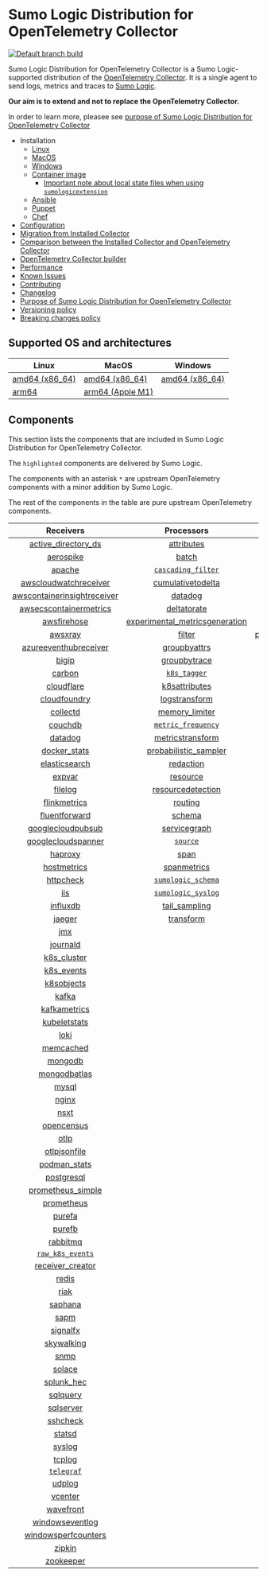 # Sumo Logic Distribution for OpenTelemetry Collector

[![Default branch build](https://github.com/SumoLogic/sumologic-otel-collector/actions/workflows/dev_builds.yml/badge.svg)](https://github.com/SumoLogic/sumologic-otel-collector/actions/workflows/dev_builds.yml)

Sumo Logic Distribution for OpenTelemetry Collector is a Sumo Logic-supported distribution of the [OpenTelemetry Collector][otc_link].
It is a single agent to send logs, metrics and traces to [Sumo Logic][sumologic].

**Our aim is to extend and not to replace the OpenTelemetry Collector.**

In order to learn more, pleasee see [purpose of Sumo Logic Distribution for OpenTelemetry Collector](./docs/upstream-relation.md#purpose-of-sumo-logic-distribution-for-opentelemetry-collector)

[otc_link]: https://github.com/open-telemetry/opentelemetry-collector
[sumologic]: https://www.sumologic.com

- Installation
  - [Linux][linux_installation]
  - [MacOS][macos_installation]
  - [Windows][windows_installation]
  - [Container image](/docs/installation.md#container-image)
    - [Important note about local state files when using `sumologicextension`](/docs/installation.md#important-note-about-local-state-files-when-using-sumologicextension)
  - [Ansible](/docs/installation.md#ansible)
  - [Puppet](/docs/installation.md#puppet)
  - [Chef](/docs/installation.md#chef)
- [Configuration](docs/configuration.md)
- [Migration from Installed Collector](docs/migration.md)
- [Comparison between the Installed Collector and OpenTelemetry Collector](docs/comparison.md)
- [OpenTelemetry Collector builder](./otelcolbuilder/README.md)
- [Performance](docs/performance.md)
- [Known Issues](docs/known-issues.md)
- [Contributing](./CONTRIBUTING.md)
- [Changelog](./CHANGELOG.md)
- [Purpose of Sumo Logic Distribution for OpenTelemetry Collector](./docs/upstream-relation.md#purpose-of-sumo-logic-distribution-for-opentelemetry-collector)
- [Versioning policy](./docs/upstream-relation.md#versioning-policy)
- [Breaking changes policy](./docs/upstream-relation.md#breaking-changes-policy)

[linux_installation]: https://help.sumologic.com/docs/send-data/opentelemetry-collector/install-collector-on-linux/
[macos_installation]: https://help.sumologic.com/docs/send-data/opentelemetry-collector/install-collector-on-macos/
[windows_installation]:https://help.sumologic.com/docs/send-data/opentelemetry-collector/install-collector-on-windows/

## Supported OS and architectures

| Linux                         | MacOS                         | Windows                     |
| ----------------------------- | ----------------------------- | --------------------------- |
| [amd64 (x86_64)][linux_amd64] | [amd64 (x86_64)][mac_amd64]   | [amd64 (x86_64)][win_amd64] |
| [arm64][linux_arm64]          | [arm64 (Apple M1)][mac_arm64] |                             |

[linux_amd64]: ./docs/installation.md#linux-on-amd64-x86-64
[linux_arm64]: ./docs/installation.md#linux-on-arm64
[mac_amd64]: ./docs/installation.md#macos-on-amd64-x86-64
[mac_arm64]: ./docs/installation.md#macos-on-arm64-apple-m1-x86-64
[win_amd64]: ./docs/installation.md#windows

## Components

This section lists the components that are included in Sumo Logic Distribution for OpenTelemetry Collector.

The `highlighted` components are delivered by Sumo Logic.

The components with an asterisk `*` are upstream OpenTelemetry components with a minor addition by Sumo Logic.

The rest of the components in the table are pure upstream OpenTelemetry components.

|                         Receivers                          |                          Processors                          |                Exporters                 |                    Extensions                    |              Connectors               |
| :--------------------------------------------------------: | :----------------------------------------------------------: | :--------------------------------------: | :----------------------------------------------: | :-----------------------------------: |
|      [active_directory_ds][activedirectorydsreceiver]      |              [attributes][attributesprocessor]               |         [carbon][carbonexporter]         |         [asapclient][asapauthextension]          |      [forward][forwardconnector]      |
|               [aerospike][aerospikereceiver]               |                   [batch][batchprocessor]                    |           [file][fileexporter]           |               [awsproxy][awsproxy]               |        [count][countconnector]        |
|                  [apache][apachereceiver]                  |        [`cascading_filter`][cascadingfilterprocessor]        |          [kafka][kafkaexporter]          |         [basicauth][basicauthextension]          | [servicegraph][servicegraphconnector] |
|       [awscloudwatchreceiver][awscloudwatchreceiver]       |       [cumulativetodelta][cumulativetodeltaprocessor]        |  [loadbalancing][loadbalancingexporter]  |   [bearertokenauth][bearertokenauthextension]    |  [spanmetrics][spanmetricsconnector]  |
| [awscontainerinsightreceiver][awscontainerinsightreceiver] |                 [datadog][datadogprocessor]                  |        [logging][loggingexporter]        |             [db_storage][dbstorage]              |                                       |
|  [awsecscontainermetrics][awsecscontainermetricsreceiver]  |             [deltatorate][deltatorateprocessor]              |           [otlp][otlpexporter]           |        [docker_observer][dockerobserver]         |                                       |
|             [awsfirehose][awsfirehosereceiver]             | [experimental_metricsgeneration][metricsgenerationprocessor] |       [otlphttp][otlphttpexporter]       |           [ecs_observer][ecsobserver]            |                                       |
|                 [awsxray][awsxrayreceiver]                 |                  [filter][filterprocessor]                   | [prometheusexporter][prometheusexporter] |       [ecs_task_observer][ecstaskobserver]       |                                       |
|       [azureeventhubreceiver][azureeventhubreceiver]       |            [groupbyattrs][groupbyattrsprocessor]             |     [`sumologic`][sumologicexporter]     |           [file_storage][filestorage]            |                                       |
|                   [bigip][bigipreceiver]                   |            [groupbytrace][groupbytraceprocessor]             |    [`syslogexporter`][syslogexporter]    | [headerssetterextension][headerssetterextension] |                                       |
|                  [carbon][carbonreceiver]                  |                 [`k8s_tagger`][k8sprocessor]                 |                                          |       [health_check][healthcheckextension]       |                                       |
|              [cloudflare][cloudflarereceiver]              |           [k8sattributes][k8sattributesprocessor]            |                                          |          [host_observer][hostobserver]           |                                       |
|            [cloudfoundry][cloudfoundryreceiver]            |           [logstransform][logstransformprocessor]            |                                          |         [http_forwarder][httpforwarder]          |                                       |
|                [collectd][collectdreceiver]                |           [memory_limiter][memorylimiterprocessor]           |                                          |   [jaegerremotesampling][jaegerremotesampling]   |                                       |
|                 [couchdb][couchdbreceiver]                 |        [`metric_frequency`][metricfrequencyprocessor]        |                                          |           [k8s_observer][k8sobserver]            |                                       |
|                 [datadog][datadogreceiver]                 |        [metricstransform][metricstransformprocessor]         |                                          |        [memory_ballast][ballastextension]        |                                       |
|            [docker_stats][dockerstatsreceiver]             |    [probabilistic_sampler][probabilisticsamplerprocessor]    |                                          |    [oauth2client][oauth2clientauthextension]     |                                       |
|           [elasticsearch][elasticsearchreceiver]           |               [redaction][redactionprocessor]                |                                          |            [oidc][oidcauthextension]             |                                       |
|                  [expvar][expvarreceiver]                  |                [resource][resourceprocessor]                 |                                          |             [pprof][pprofextension]              |                                       |
|                 [filelog][filelogreceiver]                 |       [resourcedetection][resourcedetectionprocessor]        |                                          |         [sigv4auth][sigv4authextension]          |                                       |
|            [flinkmetrics][flinkmetricsreceiver]            |                 [routing][routingprocessor]                  |                                          |        [`sumologic`][sumologicextension]         |                                       |
|           [fluentforward][fluentforwardreceiver]           |                  [schema][schemaprocessor]                   |                                          |            [zpages][zpagesextension]             |                                       |
|       [googlecloudpubsub][googlecloudpubsubreceiver]       |            [servicegraph][servicegraphprocessor]             |                                          |                                                  |                                       |
|      [googlecloudspanner][googlecloudspannerreceiver]      |                 [`source`][sourceprocessor]                  |                                          |                                                  |                                       |
|                 [haproxy][haproxyreceiver]                 |                    [span][spanprocessor]                     |                                          |                                                  |                                       |
|             [hostmetrics][hostmetricsreceiver]             |             [spanmetrics][spanmetricsprocessor]              |                                          |                                                  |                                       |
|               [httpcheck][httpcheckreceiver]               |        [`sumologic_schema`][sumologicschemaprocessor]        |                                          |                                                  |                                       |
|                     [iis][iisreceiver]                     |        [`sumologic_syslog`][sumologicsyslogprocessor]        |                                          |                                                  |                                       |
|                [influxdb][influxdbreceiver]                |            [tail_sampling][tailsamplingprocessor]            |                                          |                                                  |                                       |
|                  [jaeger][jaegerreceiver]                  |               [transform][transformprocessor]                |                                          |                                                  |                                       |
|                     [jmx][jmxreceiver]                     |                                                              |                                          |                                                  |                                       |
|                [journald][journaldreceiver]                |                                                              |                                          |                                                  |                                       |
|             [k8s_cluster][k8sclusterreceiver]              |                                                              |                                          |                                                  |                                       |
|              [k8s_events][k8seventsreceiver]               |                                                              |                                          |                                                  |                                       |
|              [k8sobjects][k8sobjectsreceiver]              |                                                              |                                          |                                                  |                                       |
|                   [kafka][kafkareceiver]                   |                                                              |                                          |                                                  |                                       |
|            [kafkametrics][kafkametricsreceiver]            |                                                              |                                          |                                                  |                                       |
|            [kubeletstats][kubeletstatsreceiver]            |                                                              |                                          |                                                  |                                       |
|                    [loki][lokireceiver]                    |                                                              |                                          |                                                  |                                       |
|               [memcached][memcachedreceiver]               |                                                              |                                          |                                                  |                                       |
|                 [mongodb][mongodbreceiver]                 |                                                              |                                          |                                                  |                                       |
|            [mongodbatlas][mongodbatlasreceiver]            |                                                              |                                          |                                                  |                                       |
|                   [mysql][mysqlreceiver]                   |                                                              |                                          |                                                  |                                       |
|                   [nginx][nginxreceiver]                   |                                                              |                                          |                                                  |                                       |
|                    [nsxt][nsxtreceiver]                    |                                                              |                                          |                                                  |                                       |
|              [opencensus][opencensusreceiver]              |                                                              |                                          |                                                  |                                       |
|                    [otlp][otlpreceiver]                    |                                                              |                                          |                                                  |                                       |
|            [otlpjsonfile][otlpjsonfilereceiver]            |                                                              |                                          |                                                  |                                       |
|               [podman_stats][podmanreceiver]               |                                                              |                                          |                                                  |                                       |
|              [postgresql][postgresqlreceiver]              |                                                              |                                          |                                                  |                                       |
|       [prometheus_simple][simpleprometheusreceiver]        |                                                              |                                          |                                                  |                                       |
|              [prometheus][prometheusreceiver]              |                                                              |                                          |                                                  |                                       |
|                  [purefa][purefareceiver]                  |                                                              |                                          |                                                  |                                       |
|                  [purefb][purefbreceiver]                  |                                                              |                                          |                                                  |                                       |
|                [rabbitmq][rabbitmqreceiver]                |                                                              |                                          |                                                  |                                       |
|          [`raw_k8s_events`][rawk8seventsreceiver]          |                                                              |                                          |                                                  |                                       |
|            [receiver_creator][receivercreator]             |                                                              |                                          |                                                  |                                       |
|                   [redis][redisreceiver]                   |                                                              |                                          |                                                  |                                       |
|                    [riak][riakreceiver]                    |                                                              |                                          |                                                  |                                       |
|                 [saphana][saphanareceiver]                 |                                                              |                                          |                                                  |                                       |
|                    [sapm][sapmreceiver]                    |                                                              |                                          |                                                  |                                       |
|                [signalfx][signalfxreceiver]                |                                                              |                                          |                                                  |                                       |
|              [skywalking][skywalkingreceiver]              |                                                              |                                          |                                                  |                                       |
|                    [snmp][snmpreceiver]                    |                                                              |                                          |                                                  |                                       |
|                  [solace][solacereceiver]                  |                                                              |                                          |                                                  |                                       |
|              [splunk_hec][splunkhecreceiver]               |                                                              |                                          |                                                  |                                       |
|                [sqlquery][sqlqueryreceiver]                |                                                              |                                          |                                                  |                                       |
|               [sqlserver][sqlserverreceiver]               |                                                              |                                          |                                                  |                                       |
|                [sshcheck][sshcheckreceiver]                |                                                              |                                          |                                                  |                                       |
|                  [statsd][statsdreceiver]                  |                                                              |                                          |                                                  |                                       |
|                  [syslog][syslogreceiver]                  |                                                              |                                          |                                                  |                                       |
|                  [tcplog][tcplogreceiver]                  |                                                              |                                          |                                                  |                                       |
|               [`telegraf`][telegrafreceiver]               |                                                              |                                          |                                                  |                                       |
|                  [udplog][udplogreceiver]                  |                                                              |                                          |                                                  |                                       |
|                 [vcenter][vcenterreceiver]                 |                                                              |                                          |                                                  |                                       |
|               [wavefront][wavefrontreceiver]               |                                                              |                                          |                                                  |                                       |
|         [windowseventlog][windowseventlogreceiver]         |                                                              |                                          |                                                  |                                       |
|     [windowsperfcounters][windowsperfcountersreceiver]     |                                                              |                                          |                                                  |                                       |
|                  [zipkin][zipkinreceiver]                  |                                                              |                                          |                                                  |                                       |
|               [zookeeper][zookeeperreceiver]               |                                                              |                                          |                                                  |                                       |

[activedirectorydsreceiver]: https://github.com/open-telemetry/opentelemetry-collector-contrib/tree/v0.75.0/receiver/activedirectorydsreceiver
[aerospikereceiver]: https://github.com/open-telemetry/opentelemetry-collector-contrib/tree/v0.75.0/receiver/aerospikereceiver
[apachereceiver]: https://github.com/open-telemetry/opentelemetry-collector-contrib/tree/v0.75.0/receiver/apachereceiver
[awscloudwatchreceiver]: https://github.com/open-telemetry/opentelemetry-collector-contrib/tree/v0.75.0/receiver/awscloudwatchreceiver
[awscontainerinsightreceiver]: https://github.com/open-telemetry/opentelemetry-collector-contrib/tree/v0.75.0/receiver/awscontainerinsightreceiver
[awsecscontainermetricsreceiver]: https://github.com/open-telemetry/opentelemetry-collector-contrib/tree/v0.75.0/receiver/awsecscontainermetricsreceiver
[awsfirehosereceiver]: https://github.com/open-telemetry/opentelemetry-collector-contrib/tree/v0.75.0/receiver/awsfirehosereceiver
[awsxrayreceiver]: https://github.com/open-telemetry/opentelemetry-collector-contrib/tree/v0.75.0/receiver/awsxrayreceiver
[azureeventhubreceiver]: https://github.com/open-telemetry/opentelemetry-collector-contrib/tree/v0.75.0/receiver/azureeventhubreceiver
[bigipreceiver]: https://github.com/open-telemetry/opentelemetry-collector-contrib/tree/v0.75.0/receiver/bigipreceiver
[carbonreceiver]: https://github.com/open-telemetry/opentelemetry-collector-contrib/tree/v0.75.0/receiver/carbonreceiver
[cloudfoundryreceiver]: https://github.com/open-telemetry/opentelemetry-collector-contrib/tree/v0.75.0/receiver/cloudfoundryreceiver
[cloudflarereceiver]: https://github.com/open-telemetry/opentelemetry-collector-contrib/tree/v0.75.0/receiver/cloudflarereceiver
[collectdreceiver]: https://github.com/open-telemetry/opentelemetry-collector-contrib/tree/v0.75.0/receiver/collectdreceiver
[couchdbreceiver]: https://github.com/open-telemetry/opentelemetry-collector-contrib/tree/v0.75.0/receiver/couchdbreceiver
[datadogreceiver]: https://github.com/open-telemetry/opentelemetry-collector-contrib/tree/v0.75.0/receiver/datadogreceiver
[dockerstatsreceiver]: https://github.com/open-telemetry/opentelemetry-collector-contrib/tree/v0.75.0/receiver/dockerstatsreceiver
[elasticsearchreceiver]: https://github.com/open-telemetry/opentelemetry-collector-contrib/tree/v0.75.0/receiver/elasticsearchreceiver
[expvarreceiver]: https://github.com/open-telemetry/opentelemetry-collector-contrib/tree/v0.75.0/receiver/expvarreceiver
[filelogreceiver]: https://github.com/open-telemetry/opentelemetry-collector-contrib/tree/v0.75.0/receiver/filelogreceiver
[flinkmetricsreceiver]: https://github.com/open-telemetry/opentelemetry-collector-contrib/tree/v0.75.0/receiver/flinkmetricsreceiver
[fluentforwardreceiver]: https://github.com/open-telemetry/opentelemetry-collector-contrib/tree/v0.75.0/receiver/fluentforwardreceiver
[googlecloudpubsubreceiver]: https://github.com/open-telemetry/opentelemetry-collector-contrib/tree/v0.75.0/receiver/googlecloudpubsubreceiver
[googlecloudspannerreceiver]: https://github.com/open-telemetry/opentelemetry-collector-contrib/tree/v0.75.0/receiver/googlecloudspannerreceiver
[haproxyreceiver]: https://github.com/open-telemetry/opentelemetry-collector-contrib/tree/v0.75.0/receiver/haproxyreceiver
[hostmetricsreceiver]: https://github.com/open-telemetry/opentelemetry-collector-contrib/tree/v0.75.0/receiver/hostmetricsreceiver
[httpcheckreceiver]: https://github.com/open-telemetry/opentelemetry-collector-contrib/tree/v0.75.0/receiver/httpcheckreceiver
[iisreceiver]: https://github.com/open-telemetry/opentelemetry-collector-contrib/tree/v0.75.0/receiver/iisreceiver
[influxdbreceiver]: https://github.com/open-telemetry/opentelemetry-collector-contrib/tree/v0.75.0/receiver/influxdbreceiver
[jaegerreceiver]: https://github.com/open-telemetry/opentelemetry-collector-contrib/tree/v0.75.0/receiver/jaegerreceiver
[jmxreceiver]: https://github.com/open-telemetry/opentelemetry-collector-contrib/tree/v0.75.0/receiver/jmxreceiver
[journaldreceiver]: https://github.com/open-telemetry/opentelemetry-collector-contrib/tree/v0.75.0/receiver/journaldreceiver
[k8sclusterreceiver]: https://github.com/open-telemetry/opentelemetry-collector-contrib/tree/v0.75.0/receiver/k8sclusterreceiver
[k8seventsreceiver]: https://github.com/open-telemetry/opentelemetry-collector-contrib/tree/v0.75.0/receiver/k8seventsreceiver
[k8sobjectsreceiver]: https://github.com/open-telemetry/opentelemetry-collector-contrib/tree/v0.75.0/receiver/k8sobjectsreceiver
[kafkareceiver]: https://github.com/open-telemetry/opentelemetry-collector-contrib/tree/v0.75.0/receiver/kafkareceiver
[kafkametricsreceiver]: https://github.com/open-telemetry/opentelemetry-collector-contrib/tree/v0.75.0/receiver/kafkametricsreceiver
[kubeletstatsreceiver]: https://github.com/open-telemetry/opentelemetry-collector-contrib/tree/v0.75.0/receiver/kubeletstatsreceiver
[lokireceiver]: https://github.com/open-telemetry/opentelemetry-collector-contrib/tree/v0.75.0/receiver/lokireceiver
[memcachedreceiver]: https://github.com/open-telemetry/opentelemetry-collector-contrib/tree/v0.75.0/receiver/memcachedreceiver
[mongodbreceiver]: https://github.com/open-telemetry/opentelemetry-collector-contrib/tree/v0.75.0/receiver/mongodbreceiver
[mongodbatlasreceiver]: https://github.com/open-telemetry/opentelemetry-collector-contrib/tree/v0.75.0/receiver/mongodbatlasreceiver
[mysqlreceiver]: https://github.com/open-telemetry/opentelemetry-collector-contrib/tree/v0.75.0/receiver/mysqlreceiver
[nginxreceiver]: https://github.com/open-telemetry/opentelemetry-collector-contrib/tree/v0.75.0/receiver/nginxreceiver
[nsxtreceiver]: https://github.com/open-telemetry/opentelemetry-collector-contrib/tree/v0.75.0/receiver/nsxtreceiver
[opencensusreceiver]: https://github.com/open-telemetry/opentelemetry-collector-contrib/tree/v0.75.0/receiver/opencensusreceiver
[otlpreceiver]: https://github.com/open-telemetry/opentelemetry-collector/tree/v0.75.0/receiver/otlpreceiver
[otlpjsonfilereceiver]: https://github.com/open-telemetry/opentelemetry-collector-contrib/tree/v0.75.0/receiver/otlpjsonfilereceiver
[podmanreceiver]: https://github.com/open-telemetry/opentelemetry-collector-contrib/tree/v0.75.0/receiver/podmanreceiver
[postgresqlreceiver]: https://github.com/open-telemetry/opentelemetry-collector-contrib/tree/v0.75.0/receiver/postgresqlreceiver
[simpleprometheusreceiver]: https://github.com/open-telemetry/opentelemetry-collector-contrib/tree/v0.75.0/receiver/simpleprometheusreceiver
[prometheusreceiver]: https://github.com/open-telemetry/opentelemetry-collector-contrib/tree/v0.75.0/receiver/prometheusreceiver
[purefareceiver]: https://github.com/open-telemetry/opentelemetry-collector-contrib/tree/v0.75.0/receiver/purefareceiver
[purefbreceiver]: https://github.com/open-telemetry/opentelemetry-collector-contrib/tree/v0.75.0/receiver/purefbreceiver
[rabbitmqreceiver]: https://github.com/open-telemetry/opentelemetry-collector-contrib/tree/v0.75.0/receiver/rabbitmqreceiver
[rawk8seventsreceiver]: ./pkg/receiver/rawk8seventsreceiver
[receivercreator]: https://github.com/open-telemetry/opentelemetry-collector-contrib/tree/v0.75.0/receiver/receivercreator
[redisreceiver]: https://github.com/open-telemetry/opentelemetry-collector-contrib/tree/v0.75.0/receiver/redisreceiver
[riakreceiver]: https://github.com/open-telemetry/opentelemetry-collector-contrib/tree/v0.75.0/receiver/riakreceiver
[saphanareceiver]: https://github.com/open-telemetry/opentelemetry-collector-contrib/tree/v0.75.0/receiver/saphanareceiver
[sapmreceiver]: https://github.com/open-telemetry/opentelemetry-collector-contrib/tree/v0.75.0/receiver/sapmreceiver
[signalfxreceiver]: https://github.com/open-telemetry/opentelemetry-collector-contrib/tree/v0.75.0/receiver/signalfxreceiver
[skywalkingreceiver]: https://github.com/open-telemetry/opentelemetry-collector-contrib/tree/v0.75.0/receiver/skywalkingreceiver
[snmpreceiver]: https://github.com/open-telemetry/opentelemetry-collector-contrib/tree/v0.75.0/receiver/snmpreceiver
[solacereceiver]: https://github.com/open-telemetry/opentelemetry-collector-contrib/tree/v0.75.0/receiver/solacereceiver
[splunkhecreceiver]: https://github.com/open-telemetry/opentelemetry-collector-contrib/tree/v0.75.0/receiver/splunkhecreceiver
[sqlqueryreceiver]: https://github.com/open-telemetry/opentelemetry-collector-contrib/tree/v0.75.0/receiver/sqlqueryreceiver
[sqlserverreceiver]: https://github.com/open-telemetry/opentelemetry-collector-contrib/tree/v0.75.0/receiver/sqlserverreceiver
[sshcheckreceiver]: https://github.com/open-telemetry/opentelemetry-collector-contrib/tree/v0.75.0/receiver/sshcheckreceiver
[statsdreceiver]: https://github.com/open-telemetry/opentelemetry-collector-contrib/tree/v0.75.0/receiver/statsdreceiver
[syslogreceiver]: https://github.com/open-telemetry/opentelemetry-collector-contrib/tree/v0.75.0/receiver/syslogreceiver
[tcplogreceiver]: https://github.com/open-telemetry/opentelemetry-collector-contrib/tree/v0.75.0/receiver/tcplogreceiver
[telegrafreceiver]: ./pkg/receiver/telegrafreceiver
[udplogreceiver]: https://github.com/open-telemetry/opentelemetry-collector-contrib/tree/v0.75.0/receiver/udplogreceiver
[vcenterreceiver]: https://github.com/open-telemetry/opentelemetry-collector-contrib/tree/v0.75.0/receiver/vcenterreceiver
[wavefrontreceiver]: https://github.com/open-telemetry/opentelemetry-collector-contrib/tree/v0.75.0/receiver/wavefrontreceiver
[windowseventlogreceiver]: https://github.com/open-telemetry/opentelemetry-collector-contrib/tree/v0.75.0/receiver/windowseventlogreceiver
[windowsperfcountersreceiver]: https://github.com/open-telemetry/opentelemetry-collector-contrib/tree/v0.75.0/receiver/windowsperfcountersreceiver
[zipkinreceiver]: https://github.com/open-telemetry/opentelemetry-collector-contrib/tree/v0.75.0/receiver/zipkinreceiver
[zookeeperreceiver]: https://github.com/open-telemetry/opentelemetry-collector-contrib/tree/v0.75.0/receiver/zookeeperreceiver
[attributesprocessor]: https://github.com/open-telemetry/opentelemetry-collector-contrib/tree/v0.75.0/processor/attributesprocessor
[batchprocessor]: https://github.com/open-telemetry/opentelemetry-collector/tree/v0.75.0/processor/batchprocessor
[cascadingfilterprocessor]: ./pkg/processor/cascadingfilterprocessor
[cumulativetodeltaprocessor]: https://github.com/open-telemetry/opentelemetry-collector-contrib/tree/v0.75.0/processor/cumulativetodeltaprocessor
[datadogprocessor]: https://github.com/open-telemetry/opentelemetry-collector-contrib/tree/v0.75.0/processor/datadogprocessor
[deltatorateprocessor]: https://github.com/open-telemetry/opentelemetry-collector-contrib/tree/v0.75.0/processor/deltatorateprocessor
[metricsgenerationprocessor]: https://github.com/open-telemetry/opentelemetry-collector-contrib/tree/v0.75.0/processor/metricsgenerationprocessor
[filterprocessor]: https://github.com/open-telemetry/opentelemetry-collector-contrib/tree/v0.75.0/processor/filterprocessor
[groupbyattrsprocessor]: https://github.com/open-telemetry/opentelemetry-collector-contrib/tree/v0.75.0/processor/groupbyattrsprocessor
[groupbytraceprocessor]: https://github.com/open-telemetry/opentelemetry-collector-contrib/tree/v0.75.0/processor/groupbytraceprocessor
[k8sprocessor]: ./pkg/processor/k8sprocessor
[k8sattributesprocessor]: https://github.com/open-telemetry/opentelemetry-collector-contrib/tree/v0.75.0/processor/k8sattributesprocessor
[logstransformprocessor]: https://github.com/open-telemetry/opentelemetry-collector-contrib/tree/v0.75.0/processor/logstransformprocessor
[memorylimiterprocessor]: https://github.com/open-telemetry/opentelemetry-collector/tree/v0.75.0/processor/memorylimiterprocessor
[metricfrequencyprocessor]: ./pkg/processor/metricfrequencyprocessor
[metricstransformprocessor]: https://github.com/open-telemetry/opentelemetry-collector-contrib/tree/v0.75.0/processor/metricstransformprocessor
[probabilisticsamplerprocessor]: https://github.com/open-telemetry/opentelemetry-collector-contrib/tree/v0.75.0/processor/probabilisticsamplerprocessor
[redactionprocessor]: https://github.com/open-telemetry/opentelemetry-collector-contrib/tree/v0.75.0/processor/redactionprocessor
[resourceprocessor]: https://github.com/open-telemetry/opentelemetry-collector-contrib/tree/v0.75.0/processor/resourceprocessor
[resourcedetectionprocessor]: https://github.com/open-telemetry/opentelemetry-collector-contrib/tree/v0.75.0/processor/resourcedetectionprocessor
[routingprocessor]: https://github.com/open-telemetry/opentelemetry-collector-contrib/tree/v0.75.0/processor/routingprocessor
[schemaprocessor]: https://github.com/open-telemetry/opentelemetry-collector-contrib/tree/v0.75.0/processor/schemaprocessor
[servicegraphprocessor]: https://github.com/open-telemetry/opentelemetry-collector-contrib/tree/v0.75.0/processor/servicegraphprocessor
[sourceprocessor]: ./pkg/processor/sourceprocessor
[spanprocessor]: https://github.com/open-telemetry/opentelemetry-collector-contrib/tree/v0.75.0/processor/spanprocessor
[spanmetricsprocessor]: https://github.com/open-telemetry/opentelemetry-collector-contrib/tree/v0.75.0/processor/spanmetricsprocessor
[sumologicschemaprocessor]: ./pkg/processor/sumologicschemaprocessor
[sumologicsyslogprocessor]: ./pkg/processor/sumologicsyslogprocessor
[tailsamplingprocessor]: https://github.com/open-telemetry/opentelemetry-collector-contrib/tree/v0.75.0/processor/tailsamplingprocessor
[transformprocessor]: https://github.com/open-telemetry/opentelemetry-collector-contrib/tree/v0.75.0/processor/transformprocessor
[carbonexporter]: https://github.com/open-telemetry/opentelemetry-collector-contrib/tree/v0.75.0/exporter/carbonexporter
[fileexporter]: https://github.com/open-telemetry/opentelemetry-collector-contrib/tree/v0.75.0/exporter/fileexporter
[kafkaexporter]: https://github.com/open-telemetry/opentelemetry-collector-contrib/tree/v0.75.0/exporter/kafkaexporter
[loadbalancingexporter]: https://github.com/open-telemetry/opentelemetry-collector-contrib/tree/v0.75.0/exporter/loadbalancingexporter
[loggingexporter]: https://github.com/open-telemetry/opentelemetry-collector/tree/v0.75.0/exporter/loggingexporter
[otlpexporter]: https://github.com/open-telemetry/opentelemetry-collector/tree/v0.75.0/exporter/otlpexporter
[otlphttpexporter]: https://github.com/open-telemetry/opentelemetry-collector/tree/v0.75.0/exporter/otlphttpexporter
[prometheusexporter]: https://github.com/open-telemetry/opentelemetry-collector-contrib/tree/v0.75.0/exporter/prometheusexporter
[sumologicexporter]: ./pkg/exporter/sumologicexporter
[syslogexporter]: ./pkg/exporter/syslogexporter
[asapauthextension]: https://github.com/open-telemetry/opentelemetry-collector-contrib/tree/v0.75.0/extension/asapauthextension
[awsproxy]: https://github.com/open-telemetry/opentelemetry-collector-contrib/tree/v0.75.0/extension/awsproxy
[basicauthextension]: https://github.com/open-telemetry/opentelemetry-collector-contrib/tree/v0.75.0/extension/basicauthextension
[bearertokenauthextension]: https://github.com/open-telemetry/opentelemetry-collector-contrib/tree/v0.75.0/extension/bearertokenauthextension
[dbstorage]: https://github.com/open-telemetry/opentelemetry-collector-contrib/tree/v0.75.0/extension/storage/dbstorage
[dockerobserver]: https://github.com/open-telemetry/opentelemetry-collector-contrib/tree/v0.75.0/extension/observer/dockerobserver
[ecsobserver]: https://github.com/open-telemetry/opentelemetry-collector-contrib/tree/v0.75.0/extension/observer/ecsobserver
[ecstaskobserver]: https://github.com/open-telemetry/opentelemetry-collector-contrib/tree/v0.75.0/extension/observer/ecstaskobserver
[filestorage]: https://github.com/open-telemetry/opentelemetry-collector-contrib/tree/v0.75.0/extension/storage/filestorage
[headerssetterextension]: https://github.com/open-telemetry/opentelemetry-collector-contrib/tree/v0.75.0/extension/headerssetterextension
[healthcheckextension]: https://github.com/open-telemetry/opentelemetry-collector-contrib/tree/v0.75.0/extension/healthcheckextension
[hostobserver]: https://github.com/open-telemetry/opentelemetry-collector-contrib/tree/v0.75.0/extension/observer/hostobserver
[httpforwarder]: https://github.com/open-telemetry/opentelemetry-collector-contrib/tree/v0.75.0/extension/httpforwarder
[jaegerremotesampling]: https://github.com/open-telemetry/opentelemetry-collector-contrib/tree/v0.75.0/extension/jaegerremotesampling
[k8sobserver]: https://github.com/open-telemetry/opentelemetry-collector-contrib/tree/v0.75.0/extension/observer/k8sobserver
[ballastextension]: https://github.com/open-telemetry/opentelemetry-collector/tree/v0.75.0/extension/ballastextension
[oauth2clientauthextension]: https://github.com/open-telemetry/opentelemetry-collector-contrib/tree/v0.75.0/extension/oauth2clientauthextension
[oidcauthextension]: https://github.com/open-telemetry/opentelemetry-collector-contrib/tree/v0.75.0/extension/oidcauthextension
[pprofextension]: https://github.com/open-telemetry/opentelemetry-collector-contrib/tree/v0.75.0/extension/pprofextension
[sigv4authextension]: https://github.com/open-telemetry/opentelemetry-collector-contrib/tree/v0.75.0/extension/sigv4authextension
[sumologicextension]: ./pkg/extension/sumologicextension
[zpagesextension]: https://github.com/open-telemetry/opentelemetry-collector/tree/v0.75.0/extension/zpagesextension
[forwardconnector]: https://github.com/open-telemetry/opentelemetry-collector/tree/v0.75.0/connector/forwardconnector
[countconnector]: https://github.com/open-telemetry/opentelemetry-collector-contrib/tree/v0.75.0/connector/countconnector
[servicegraphconnector]: https://github.com/open-telemetry/opentelemetry-collector-contrib/tree/v0.75.0/connector/servicegraphconnector
[spanmetricsconnector]: https://github.com/open-telemetry/opentelemetry-collector-contrib/tree/v0.75.0/connector/spanmetricsconnector
